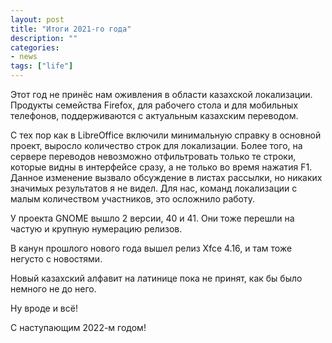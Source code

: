 ```yaml
---
layout: post
title: "Итоги 2021-го года"
description: ""
categories:
- news
tags: ["life"]
---
```


Этот год не принёс нам оживления в области казахской локализации.
Продукты семейства Firefox, для рабочего стола и для мобильных телефонов, поддерживаются с актуальным казахским переводом.

С тех пор как в LibreOffice включили минимальную справку в основной проект, выросло количество строк для локализации.
Более того, на сервере переводов невозможно отфильтровать только те строки, которые видны в интерфейсе сразу, а не только во время нажатия F1.
Данное изменение вызвало обсуждение в листах рассылки, но никаких значимых результатов я не видел.
Для нас, команд локализации с малым количеством участников, это осложнило работу.

У проекта GNOME вышло 2 версии, 40 и 41. Они тоже перешли на частую и крупную нумерацию релизов.

В канун прошлого нового года вышел релиз Xfce 4.16, и там тоже негусто с новостями.

Новый казахский алфавит на латинице пока не принят, как бы было немного не до него.

Ну вроде и всё!

С наступающим 2022-м годом!

